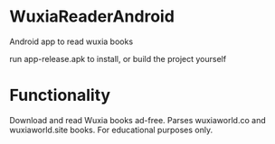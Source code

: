 # WuxiaReaderAndroid
Android app to read wuxia books

run app-release.apk to install, or build the project yourself

# Functionality
Download and read Wuxia books ad-free. Parses wuxiaworld.co and wuxiaworld.site books.
For educational purposes only.
